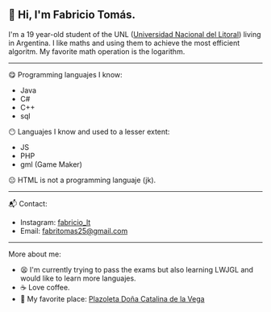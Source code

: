 ## 👋 Hi, I'm Fabricio Tomás.
I'm a 19 year-old student of the UNL ([Universidad Nacional del Litoral](https://www.unl.edu.ar "Universidad Nacional del Litoral ARG")) living in Argentina.
I like maths and using them to achieve the most efficient algoritm. My favorite math operation is the logarithm.

------------

:yum: Programming languajes I know:
- Java
- C#
- C++
- sql

:no_mouth: Languajes I know and used to a lesser extent:
- JS
- PHP
- gml (Game Maker)

:neutral_face: HTML is not a programming languaje (jk).

------------

:mailbox_with_mail: Contact:
- Instagram: [fabricio_lt](https://www.instagram.com/fabricio_lt/ "fabricio_lt")
- Email: fabritomas25@gmail.com

------------

More about me:
- :tired_face: I'm currently trying to pass the exams but also learning LWJGL and would like to learn more languajes.
- :coffee: Love coffee.
- :sunrise_over_mountains: My favorite place: [Plazoleta Doña Catalina de la Vega](https://goo.gl/maps/sp7PmeRoAqiWfFcR7 "Plazoleta Doña Catalina de la Vega")

